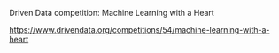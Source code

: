 Driven Data competition: Machine Learning with a Heart

https://www.drivendata.org/competitions/54/machine-learning-with-a-heart

